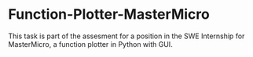 # Function-Plotter-MasterMicro
This task is part of the assesment for a position in the SWE Internship for MasterMicro, a function plotter in Python with GUI.
